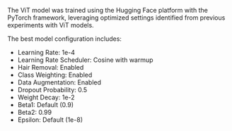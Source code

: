 The ViT model was trained using the Hugging Face platform with the PyTorch framework, leveraging optimized settings identified from previous experiments with ViT models.

The best model configuration includes:
- Learning Rate: 1e-4
- Learning Rate Scheduler: Cosine with warmup
- Hair Removal: Enabled
- Class Weighting: Enabled
- Data Augmentation: Enabled
- Dropout Probability: 0.5
- Weight Decay: 1e-2
- Beta1: Default (0.9)
- Beta2: 0.99
- Epsilon: Default (1e-8)
